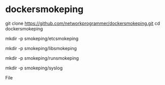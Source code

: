 # dockersmokeping
git clone https://github.com/networkprogrammer/dockersmokeping.git
cd dockersmokeping

mkdir -p smokeping/etcsmokeping

mkdir -p smokeping/libsmokeping

mkdir -p smokeping/runsmokeping

mkdir -p smokeping/syslog


File
